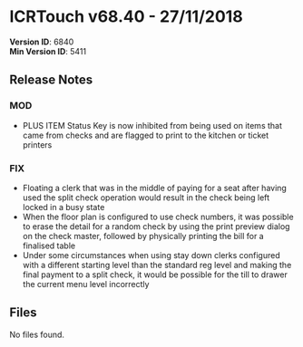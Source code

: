 # ICRTouch v68.40 - 27/11/2018

__Version ID__: 6840
<br>__Min Version ID__: 5411

## Release Notes
### MOD
- PLUS ITEM Status Key is now inhibited from being used on items that came from checks and are flagged to print to the kitchen or ticket printers

### FIX
- Floating a clerk that was in the middle of paying for a seat after having used the split check operation would result in the check being left locked in a busy state
- When the floor plan is configured to use check numbers, it was possible to erase the detail for a random check by using the print preview dialog on the check master, followed by physically printing the bill for a finalised table
- Under some circumstances when using stay down clerks configured with a different starting level than the standard reg level and making the final payment to a split check, it would be possible for the till to drawer the current menu level incorrectly

## Files
No files found.

